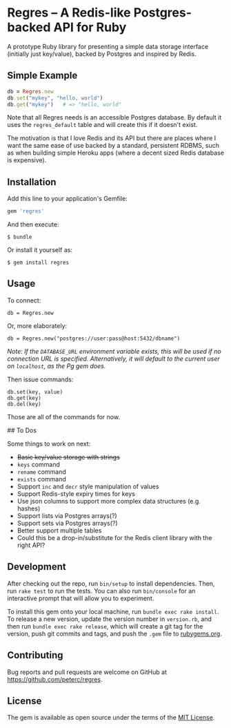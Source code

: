 # Regres – A Redis-like Postgres-backed API for Ruby

A prototype Ruby library for presenting a simple data storage interface (initially just key/value), backed by Postgres and inspired by Redis.

## Simple Example

```ruby
db = Regres.new
db.set("mykey", "hello, world")
db.get("mykey")   # => "hello, world"
```

Note that all Regres needs is an accessible Postgres database. By default it uses the `regres_default` table and will create this if it doesn't exist.

The motivation is that I love Redis and its API but there are places where I want the same ease of use backed by a standard, persistent RDBMS, such as when building simple Heroku apps (where a decent sized Redis database is expensive).

## Installation

Add this line to your application's Gemfile:

```ruby
gem 'regres'
```

And then execute:

    $ bundle

Or install it yourself as:

    $ gem install regres

## Usage

To connect:

    db = Regres.new

Or, more elaborately:

    db = Regres.new("postgres://user:pass@host:5432/dbname")

*Note: If the `DATABASE_URL` environment variable exists, this will be used if no connection URL is specified. Alternatively, it will default to the current user on `localhost`, as the Pg gem does.*

Then issue commands:

    db.set(key, value)
    db.get(key)
    db.del(key)

Those are all of the commands for now.

## To Dos

Some things to work on next:

* ~~Basic key/value storage with strings~~
* `keys` command
* `rename` command
* `exists` command
* Support `inc` and `decr` style manipulation of values
* Support Redis-style expiry times for keys
* Use json columns to support more complex data structures (e.g. hashes)
* Support lists via Postgres arrays(?)
* Support sets via Postgres arrays(?)
* Better support multiple tables
* Could this be a drop-in/substitute for the Redis client library with the right API?

## Development

After checking out the repo, run `bin/setup` to install dependencies. Then, run `rake test` to run the tests. You can also run `bin/console` for an interactive prompt that will allow you to experiment.

To install this gem onto your local machine, run `bundle exec rake install`. To release a new version, update the version number in `version.rb`, and then run `bundle exec rake release`, which will create a git tag for the version, push git commits and tags, and push the `.gem` file to [rubygems.org](https://rubygems.org).

## Contributing

Bug reports and pull requests are welcome on GitHub at https://github.com/peterc/regres.

## License

The gem is available as open source under the terms of the [MIT License](http://opensource.org/licenses/MIT).

